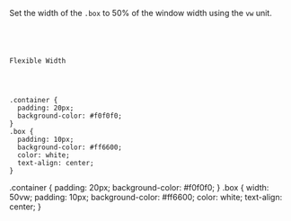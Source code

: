 Set the width of the `.box` to 50% of the window width using the `vw` unit.

<codeblock language="css" type="exercise" testMode="fixedInput">
<code>
<panel language="html">
<div class="container">
  <div class="box">Flexible Width</div>
</div>
</panel>
<panel language="css">
.container {
  padding: 20px;
  background-color: #f0f0f0;
}
.box {
  padding: 10px;
  background-color: #ff6600;
  color: white;
  text-align: center;
}
</panel>
</code>

<solution>
.container {
  padding: 20px;
  background-color: #f0f0f0;
}
.box {
  width: 50vw;
  padding: 10px;
  background-color: #ff6600;
  color: white;
  text-align: center;
}
</solution>
</codeblock>
